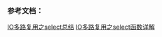 ### 参考文档：

[IO多路复用之select总结](http://www.cnblogs.com/Anker/archive/2013/08/14/3258674.html)
[IO多路复用之select函数详解](http://blog.csdn.net/lixungogogo/article/details/52219951)

